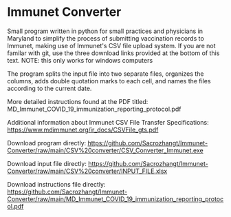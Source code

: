 # Immunet Converter


Small program written in python for small practices and physicians in Maryland to simplify the process of submitting vaccination records to Immunet, making use of Immunet's CSV file upload system. If you are not familar with git, use the three download links provided at the bottom of this text. NOTE: this only works for windows computers

The program splits the input file into two separate files, organizes the columns, adds double quotation marks to each cell, and names the files according to the current date. 

More detailed instructions found at the PDF titled: MD_Immunet_COVID_19_immunization_reporting_protocol.pdf

Additional information about Immunet CSV File Transfer Specifications: https://www.mdimmunet.org/ir_docs/CSVFile_gts.pdf


Download program directly: https://github.com/Sacrozhangt/Immunet-Converter/raw/main/CSV%20converter/CSV_Converter_Immunet.exe

Download input file directly: https://github.com/Sacrozhangt/Immunet-Converter/raw/main/CSV%20converter/INPUT_FILE.xlsx

Download instructions file directly: https://github.com/Sacrozhangt/Immunet-Converter/raw/main/MD_Immunet_COVID_19_immunization_reporting_protocol.pdf
